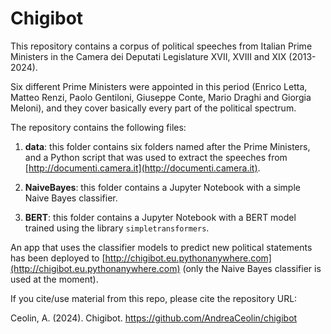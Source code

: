 # Chigibot

This repository contains a corpus of political speeches from Italian Prime Ministers in the Camera dei Deputati Legislature XVII, XVIII and XIX (2013-2024). 

Six different Prime Ministers were appointed in this period (Enrico Letta, Matteo Renzi, Paolo Gentiloni, Giuseppe Conte, Mario Draghi and Giorgia Meloni), and they cover basically every part of the political spectrum.

The repository contains the following files:

1. **data**: this folder contains six folders named after the Prime Ministers, and a Python script that was used to extract the speeches from [http://documenti.camera.it](http://documenti.camera.it). 

2. **NaiveBayes**: this folder contains a Jupyter Notebook with a simple Naive Bayes classifier.

3. **BERT**: this folder contains a Jupyter Notebook with a BERT model trained using the library `simpletransformers`.

An app that uses the classifier models to predict new political statements has been deployed to [http://chigibot.eu.pythonanywhere.com](http://chigibot.eu.pythonanywhere.com) (only the Naive Bayes classifier is used at the moment).

If you cite/use material from this repo, please cite the repository URL:

Ceolin, A. (2024). Chigibot. https://github.com/AndreaCeolin/chigibot

